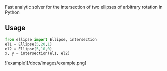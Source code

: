 Fast analytic solver for the intersection of two ellipses of arbitrary rotation in Python
## Usage

```python
from ellipse import Ellipse, intersection
el1 = Ellipse(5,20,1)
el2 = Ellipse(5,10,0)
x, y = intersection(el1, el2)
```

![example][/docs/images/example.png]

